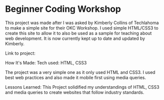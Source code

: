 # Beginner Coding Workshop

This project was made after I was asked by Kimberly Collins of Techlahoma to make a simple site for their OKC Workshop. I used simple HTML/CSS3 to create this site to allow it to also be used as a sample for teaching about web development. It is now currently kept up to date and updated by Kimberly.

Link to project: 

How It's Made:
Tech used: HTML, CSS3

The project was a very simple one as it only used HTML and CSS3. I used best web practices and also made it mobile first using media queries. 

Lessons Learned:
This Project solidified my understandings of HTML, CSS3 and media queries to create websites that follow industry standards.


